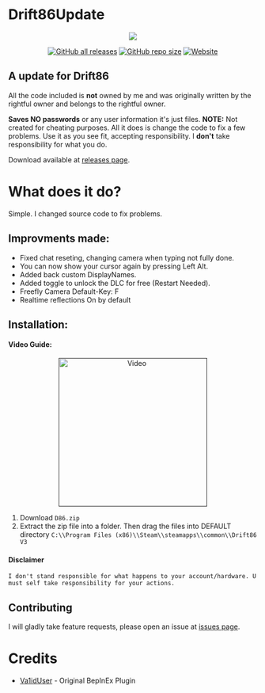 
# Drift86Update
<p align="center">
  <a href="https://sneaky.pink">
    <img src="https://sneaky.pink/d86banner.png"></a>
</p>
<p align="center">
<a href="https://github.com/MageSneaky/Drift86Update/releases"><img alt="GitHub all releases" src="https://img.shields.io/github/downloads/MageSneaky/Drift86Update/total?color=pink&label=Downloads&logo=github&style=flat-square"></a>
<a href="https://github.com/MageSneaky/Drift86Update"><img alt="GitHub repo size" src="https://img.shields.io/github/repo-size/MageSneaky/Drift86Update?color=pink&label=Repo%20Size&logo=github&style=flat-square"></a>
<a href="https://sneaky.pink"><img alt="Website" src="https://img.shields.io/website?down_color=pink&down_message=sneaky.pink&label=Website&up_color=pink&up_message=sneaky.pink&url=https%3A%2F%2Fsneaky.pink"></a>
</p>

<h2>A update for Drift86</h2>

All the code included is **not** owned by me and was originally written by the rightful owner and belongs to the rightful owner.

**Saves NO passwords** or any user information it's just files.
**NOTE:** Not created for cheating purposes. All it does is change the code to fix a few problems. Use it as you see fit, accepting responsibility. I  **don't** take responsibility for what you do.

Download available at [releases page](https://github.com/MageSneaky/Drift86Update/releases).

# What does it do?
Simple. I changed source code to fix problems.

## Improvments made:
- Fixed chat reseting, changing camera when typing not fully done.
- You can now show your cursor again by pressing Left Alt.
- Added back custom DisplayNames.
- Added toggle to unlock the DLC for free (Restart Needed).
- Freefly Camera Default-Key: F
- Realtime reflections On by default

## Installation:
#### Video Guide:
<p align="center">
	<a href="">
	    <img alt="Video" src="https://sneaky.pink/drift86v.png" target="_blank" height=300">
	</a>
</p>

1. Download `D86.zip`
2. Extract the zip file into a folder. Then drag the files into DEFAULT directory `C:\\Program Files (x86)\\Steam\\steamapps\\common\\Drift86 V3`

#### Disclaimer

```
I don't stand responsible for what happens to your account/hardware. U must self take responsibility for your actions.
```

## Contributing
I will gladly take feature requests, please open an issue at [issues page](https://github.com/MageSneaky/Drift86Update/issues).

# Credits

- <a href="https://github.com/McSkinnerOG">Va1idUser</a> - Original BepInEx Plugin
